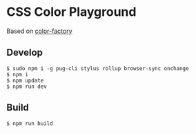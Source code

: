 # CSS Color Playground

Based on [color-factory](https://www.npmjs.com/package/color-factory)

## Develop

```
$ sudo npm i -g pug-cli stylus rollup browser-sync onchange
$ npm i
$ npm update
$ npm run dev
```

## Build

```
$ npm run build
```
